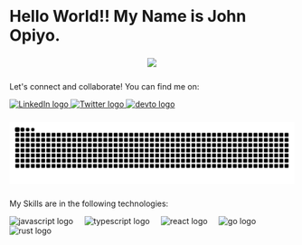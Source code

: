 <br clear="both">

<h1 align="left">Hello World!! My  Name is John Opiyo.</h1>

###

<div align="center">
  <img src="https://profile-counter.glitch.me/SidneyOps75/count.svg?"  />
</div>

###
Let's connect and collaborate! You can find me on:
<div align="left">
  <a href="https://www.linkedin.com/in/john-opiyo-b20056141/"><img src="https://raw.githubusercontent.com/maurodesouza/profile-readme-generator/master/src/assets/icons/social/linkedin/default.svg" width="52" height="40" alt="LinkedIn logo" />
  </a>
  <a href="https://x.com/johnsidops" target="_blank">
    <img src="https://raw.githubusercontent.com/maurodesouza/profile-readme-generator/master/src/assets/icons/social/twitter/default.svg" width="52" height="40" alt="Twitter logo" />
  </a>
  <a href="https://dev.to/sidneyops75" target="blank" > <img src="https://raw.githubusercontent.com/maurodesouza/profile-readme-generator/master/src/assets/icons/social/devto/default.svg" width="52" height="40" alt="devto logo"  /> </a>
</div>


###

<img src="https://raw.githubusercontent.com/SidneyOps75/SidneyOps75/output/snake.svg" alt="Snake animation" />

###
My Skills are in the following technologies:
<div align="left">
  <img src="https://cdn.jsdelivr.net/gh/devicons/devicon/icons/javascript/javascript-original.svg" height="40" alt="javascript logo"  />
  <img width="12" />
  <img src="https://cdn.jsdelivr.net/gh/devicons/devicon/icons/typescript/typescript-original.svg" height="40" alt="typescript logo"  />
  <img width="12" />
  <img src="https://cdn.jsdelivr.net/gh/devicons/devicon/icons/react/react-original.svg" height="40" alt="react logo"  />
  <img width="12" />
  <img src="https://cdn.jsdelivr.net/gh/devicons/devicon/icons/go/go-original.svg" height="40" alt="go logo"  />
  <img width="12" />
  <img src="https://skillicons.dev/icons?i=rust" height="40" alt="rust logo"  />
</div>

###

